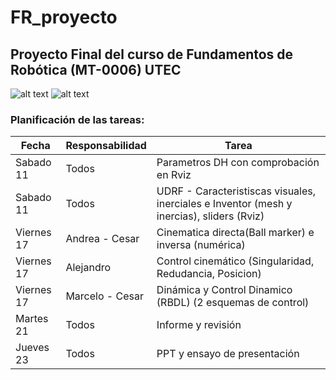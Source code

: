 # FR_proyecto
## Proyecto Final del curso de Fundamentos de Robótica (MT-0006) UTEC 

![alt text](https://github.com/MarceloContreras/Proyecto-EEGNet-/blob/main/Spot_fusion.PNG)
![alt text](https://github.com/MarceloContreras/Proyecto-EEGNet-/blob/main/Modelo_Rviz.PNG)


### Planificación de las tareas:

| Fecha | Responsabilidad | Tarea |
| ------ | ------ | ----- |
| Sabado 11 | Todos | Parametros DH con comprobación en Rviz |
| Sabado 11 | Todos | UDRF - Caracteristiscas visuales, inerciales e Inventor (mesh y inercias), sliders (Rviz)  |
| Viernes 17 | Andrea - Cesar | Cinematica directa(Ball marker) e inversa (numérica) |
| Viernes 17 | Alejandro | Control cinemático (Singularidad, Redudancia, Posicion) |
| Viernes 17 | Marcelo - Cesar | Dinámica y Control Dinamico (RBDL) (2 esquemas de control) |
| Martes 21 | Todos | Informe y revisión |
| Jueves 23 | Todos | PPT y ensayo de presentación |

